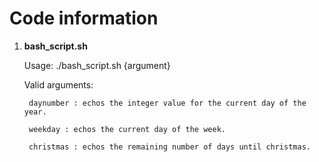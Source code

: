 # Code information

1. __bash_script.sh__

	Usage: ./bash_script.sh {argument}

	Valid arguments:
 
		daynumber : echos the integer value for the current day of the year.
		
		weekday : echos the current day of the week.

		christmas : echos the remaining number of days until christmas.
